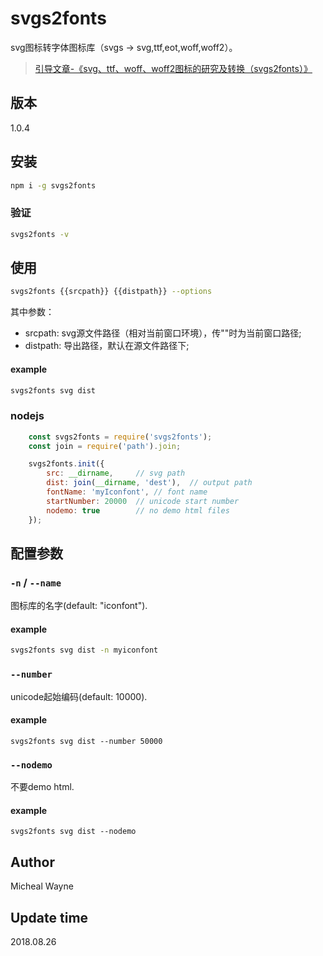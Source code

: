 # svgs2fonts

svg图标转字体图标库（svgs -> svg,ttf,eot,woff,woff2）。

> [引导文章-《svg、ttf、woff、woff2图标的研究及转换（svgs2fonts）》](http://blog.michealwayne.cn/2018/07/26/notes/%E3%80%90%E7%AC%94%E8%AE%B0%E3%80%91%E7%94%B1iconfont%E5%BC%95%E8%B5%B7%E7%9A%84svg%E3%80%81ttf%E3%80%81woff%E3%80%81woff2%E5%9B%BE%E6%A0%87%E7%9A%84%E7%A0%94%E7%A9%B6%E5%8F%8A%E5%85%B6%E8%BD%AC%E6%8D%A2/)

## 版本
1.0.4

## 安装
``` sh
npm i -g svgs2fonts
```

### 验证
``` sh
svgs2fonts -v
```

## 使用
``` sh
svgs2fonts {{srcpath}} {{distpath}} --options
```
其中参数：
- srcpath: svg源文件路径（相对当前窗口环境），传""时为当前窗口路径;
- distpath: 导出路径，默认在源文件路径下;

#### example
``` sh
svgs2fonts svg dist
```

### nodejs
``` js
    const svgs2fonts = require('svgs2fonts');
    const join = require('path').join;

    svgs2fonts.init({
        src: __dirname,		// svg path
        dist: join(__dirname, 'dest'),	// output path
        fontName: 'myIconfont',	// font name
        startNumber: 20000	// unicode start number
        nodemo: true        // no demo html files
    });
```

## 配置参数

### `-n` / `--name`
图标库的名字(default: "iconfont").

#### example
``` sh
svgs2fonts svg dist -n myiconfont
```

### `--number`
unicode起始编码(default: 10000).
#### example
``` 
svgs2fonts svg dist --number 50000
```

### `--nodemo`
不要demo html.
#### example
``` 
svgs2fonts svg dist --nodemo
```

## Author

Micheal Wayne

## Update time

2018.08.26